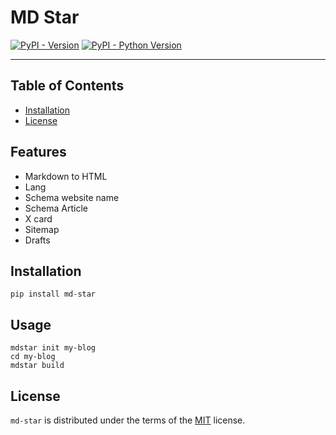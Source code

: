 # MD Star

[![PyPI - Version](https://img.shields.io/pypi/v/md-star.svg)](https://pypi.org/project/md-star)
[![PyPI - Python Version](https://img.shields.io/pypi/pyversions/md-star.svg)](https://pypi.org/project/md-star)

-----

## Table of Contents

- [Installation](#installation)
- [License](#license)

## Features

- Markdown to HTML
- Lang
- Schema website name
- Schema Article
- X card
- Sitemap
- Drafts

## Installation

```console
pip install md-star
```

## Usage

```console
mdstar init my-blog
cd my-blog
mdstar build
```

## License

`md-star` is distributed under the terms of the [MIT](https://spdx.org/licenses/MIT.html) license.
